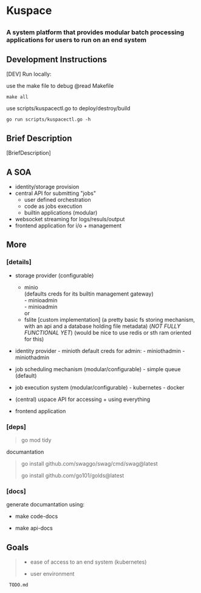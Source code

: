 # Kuspace

##

### A system platform that provides modular batch processing applications for users to run on an end system

## Development Instructions

[DEV]
Run locally:

use the make file to debug @read Makefile

    make all 

use scripts/kuspacectl.go to deploy/destroy/build

    go run scripts/kuspacectl.go -h

## Brief Description

[BriefDescription]

## A SOA

- identity/storage provision  
- central API for submitting "jobs"  
  - user defined orchestration  
  - code as jobs execution  
  - builtin applications (modular)  
- websocket streaming for logs/resuls/output  
- frontend application for i/o + management  

## More

### [details]

- storage provider (configurable)
  - minio  
            (defaults creds for its builtin management gateway)  
            - minioadmin  
            - minioadmin  
    or
  - fslite [custom implementation]
            (a pretty basic fs storing mechanism, with an api and a database holding file metadata)
            (*NOT FULLY FUNCTIONAL YET*)
            (would be nice to use redis or sth ram oriented for this)

- identity provider
      - minioth
        default creds for admin:
        - miniothadmin
        - miniothadmin

- job scheduling mechanism (modular/configurable)
      - simple queue (default)

- job execution system (modular/configurable)
      - kubernetes
      - docker

- (central) uspace API for accessing + using everything

- frontend application

### [deps]

> go mod tidy

documantation
> go install github.com/swaggo/swag/cmd/swag@latest
>
> go install github.com/go101/golds@latest

### [docs]

generate documantation using:

- make code-docs

- make api-docs

## Goals

>
> - ease of access to an end system (kubernetes)
>
> - user environment
>

     TODO.md
